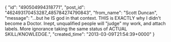  {
   "id": "490504994318771",
   "post_id": "462493170453287_485784274790843",
   "from_name": "Scott Duncan",
   "message": "...but he IS god in that context. THIS is EXACTLY why I didn't become a Doctor. Inept, unqualified people will \"judge\" my work, and attach labels. More ignorance taking the same status of ACTUAL SKILL/KNOWLEDGE.",
   "created_time": "2013-03-09T21:54:39+0000"
 }
